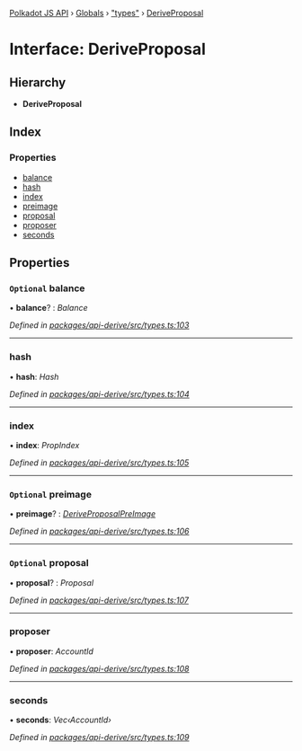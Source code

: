 [Polkadot JS API](../README.md) › [Globals](../globals.md) › ["types"](../modules/_types_.md) › [DeriveProposal](_types_.deriveproposal.md)

# Interface: DeriveProposal

## Hierarchy

* **DeriveProposal**

## Index

### Properties

* [balance](_types_.deriveproposal.md#optional-balance)
* [hash](_types_.deriveproposal.md#hash)
* [index](_types_.deriveproposal.md#index)
* [preimage](_types_.deriveproposal.md#optional-preimage)
* [proposal](_types_.deriveproposal.md#optional-proposal)
* [proposer](_types_.deriveproposal.md#proposer)
* [seconds](_types_.deriveproposal.md#seconds)

## Properties

### `Optional` balance

• **balance**? : *Balance*

*Defined in [packages/api-derive/src/types.ts:103](https://github.com/polkadot-js/api/blob/c4e553ad8/packages/api-derive/src/types.ts#L103)*

___

###  hash

• **hash**: *Hash*

*Defined in [packages/api-derive/src/types.ts:104](https://github.com/polkadot-js/api/blob/c4e553ad8/packages/api-derive/src/types.ts#L104)*

___

###  index

• **index**: *PropIndex*

*Defined in [packages/api-derive/src/types.ts:105](https://github.com/polkadot-js/api/blob/c4e553ad8/packages/api-derive/src/types.ts#L105)*

___

### `Optional` preimage

• **preimage**? : *[DeriveProposalPreImage](_types_.deriveproposalpreimage.md)*

*Defined in [packages/api-derive/src/types.ts:106](https://github.com/polkadot-js/api/blob/c4e553ad8/packages/api-derive/src/types.ts#L106)*

___

### `Optional` proposal

• **proposal**? : *Proposal*

*Defined in [packages/api-derive/src/types.ts:107](https://github.com/polkadot-js/api/blob/c4e553ad8/packages/api-derive/src/types.ts#L107)*

___

###  proposer

• **proposer**: *AccountId*

*Defined in [packages/api-derive/src/types.ts:108](https://github.com/polkadot-js/api/blob/c4e553ad8/packages/api-derive/src/types.ts#L108)*

___

###  seconds

• **seconds**: *Vec‹AccountId›*

*Defined in [packages/api-derive/src/types.ts:109](https://github.com/polkadot-js/api/blob/c4e553ad8/packages/api-derive/src/types.ts#L109)*
